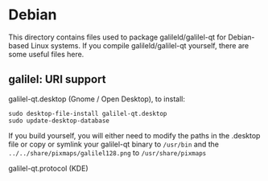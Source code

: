 # Debian

This directory contains files used to package galileld/galilel-qt for
Debian-based Linux systems. If you compile galileld/galilel-qt yourself, there
are some useful files here.

## galilel: URI support

galilel-qt.desktop (Gnome / Open Desktop), to install:

```
sudo desktop-file-install galilel-qt.desktop
sudo update-desktop-database
```

If you build yourself, you will either need to modify the paths in the .desktop
file or copy or symlink your galilel-qt binary to `/usr/bin` and the
`../../share/pixmaps/galilel128.png` to `/usr/share/pixmaps`

galilel-qt.protocol (KDE)

